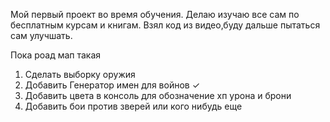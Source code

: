 Мой первый проект во время обучения. Делаю изучаю все сам по бесплатным курсам и книгам. 
Взял код из видео,буду дальше пытаться сам улучшать.

Пока роад мап такая 
1. Сделать выборку оружия
2. Добавить Генератор имен для войнов ✓
3. Добавить цвета в консоль для обозначение хп урона и брони
4. Добавить бои против зверей или кого нибудь еще
   
